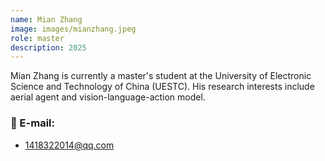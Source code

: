 ```yaml
---
name: Mian Zhang
image: images/mianzhang.jpeg
role: master
description: 2025
---
```


Mian Zhang is currently a master's student at the University of Electronic Science and Technology of China (UESTC). His research interests include aerial agent and vision-language-action model.

### 📧 E-mail:
- 1418322014@qq.com
